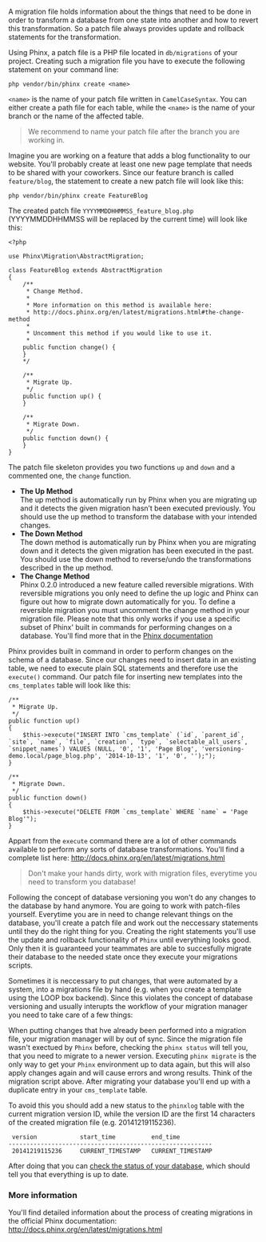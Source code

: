A migration file holds information about the things that need to be done in order to transform a database from one state into another and how to revert this transformation. So a patch file always provides update and rollback statements for the transformation.

Using Phinx, a patch file is a PHP file located in `db/migrations` of your project. Creating such a migration file you have to execute the following statement on your command line:

    php vendor/bin/phinx create <name>

`<name>` is the name of your patch file written in `CamelCaseSyntax`. You can either create a path file for each table, while the `<name>` is the name of your branch or the name of the affected table.

> We recommend to name your patch file after the branch you are working in.

Imagine you are working on a feature that adds a blog functionality to our website. You'll probably create at least one new page template that needs to be shared with your coworkers. Since our feature branch is called `feature/blog`, the statement to create a new patch file will look like this:

    php vendor/bin/phinx create FeatureBlog

The created patch file `YYYYMMDDHHMMSS_feature_blog.php` (YYYYMMDDHHMMSS will be replaced by the current time) will look like this:

    <?php
     
    use Phinx\Migration\AbstractMigration;

    class FeatureBlog extends AbstractMigration
    {
        /**
         * Change Method.
         *
         * More information on this method is available here:
         * http://docs.phinx.org/en/latest/migrations.html#the-change-method
         *
         * Uncomment this method if you would like to use it.
         *
        public function change() {
        }
        */
        
        /**
         * Migrate Up.
         */
        public function up() {
        }

        /**
         * Migrate Down.
         */
        public function down() {
        }
    }


The patch file skeleton provides you two functions `up` and `down` and a commented one, the `change` function.

- **The Up Method**<br>
The up method is automatically run by Phinx when you are migrating up and it detects the given migration hasn’t been executed previously. You should use the up method to transform the database with your intended changes.
- **The Down Method**<br>
The down method is automatically run by Phinx when you are migrating down and it detects the given migration has been executed in the past. You should use the down method to reverse/undo the transformations described in the up method.
- **The Change Method**<br>
Phinx 0.2.0 introduced a new feature called reversible migrations. With reversible migrations you only need to define the up logic and Phinx can figure out how to migrate down automatically for you. To define a reversible migration you must uncomment the change method in your migration file. Please note that this only works if you use a specific subset of Phinx' built in commands for performing changes on a database. You'll find more that in the [Phinx documentation](http://docs.phinx.org/en/latest/migrations.html#the-change-method)


Phinx provides built in command in order to perform changes on the schema of a database. Since our changes need to insert data in an existing table, we need to execute plain SQL statements and therefore use the `execute()` command. Our patch file for inserting new templates into the `cms_templates` table will look like this:

    /**
     * Migrate Up.
     */
    public function up()
    {
        $this->execute("INSERT INTO `cms_template` (`id`, `parent_id`, `site`, `name`, `file`, `creation`, `type`, `selectable_all_users`, `snippet_names`) VALUES (NULL, '0', '1', 'Page Blog', 'versioning-demo.local/page_blog.php', '2014-10-13', '1', '0', '');");
    }

    /**
     * Migrate Down.
     */
    public function down()
    {
        $this->execute("DELETE FROM `cms_template` WHERE `name` = 'Page Blog'");
    }

Appart from the `execute` command there are a lot of other commands available to perform any sorts of database transformations. You'll find a complete list here: http://docs.phinx.org/en/latest/migrations.html   

> Don't make your hands dirty, work with migration files, everytime you need to transform you database!

Following the concept of database versioning you won't do any changes to the database by hand anymore. You are going to work with patch-files yourself. Everytime you are in need to change relevant things on the database, you'll create a patch file and work out the neccessary statements until they do the right thing for you.
Creating the right statements you'll use the update and rollback functionality of `Phinx` until everything looks good. Only then it is guaranteed your teammates are able to succesfully migrate their database to the needed state once they execute your migrations scripts.

Sometimes it is neccessary to put changes, that were automated by a system, into a migrations file by hand (e.g. when you create a template using the LOOP box backend). Since this violates the concept of database versioning and usually interupts the workflow of your migration manager you need to take care of a few things:

When putting changes that hve already been performed into a migration file, your migration manager will by out of sync. Since the migration file wasn't exectued by `Phinx` before, checking the `phinx status` will tell you, that you need to migrate to a newer version. Executing `phinx migrate` is the only way to get your `Phinx` environment up to data again, but this will also apply changes again and will cause errors and wrong results. Think of the migration script above. After migrating your database you'll end up with a duplicate entry in your `cms_template` table.

To avoid this you should add a new status to the `phinxlog` table with the current migration version ID, while the version ID are the first 14 characters of the created migration file (e.g. 20141219115236).

     version            start_time          end_time 
    ---------------------------------------------------------
     20141219115236     CURRENT_TIMESTAMP   CURRENT_TIMESTAMP

After doing that you can [check the status of your database](./Collaboration/Database_Versioning/Working_with_Database_Versioning/Working_with_migrations/Status_of_your_database), which should tell you that everything is up to date.


### More information
You'll find detailed information about the process of creating migrations in the official Phinx documentation: http://docs.phinx.org/en/latest/migrations.html











